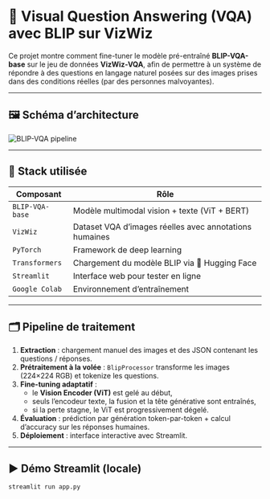 # 🧠 Visual Question Answering (VQA) avec BLIP sur VizWiz

Ce projet montre comment fine-tuner le modèle pré-entraîné **BLIP-VQA-base** sur le jeu de données **VizWiz-VQA**, afin de permettre à un système de répondre à des questions en langage naturel posées sur des images prises dans des conditions réelles (par des personnes malvoyantes).

---

## 🖼️ Schéma d’architecture

![BLIP-VQA pipeline](./A_diagram_titled_"BLIP_Fine-Tuning_for_VQA_on_VizW.png)

---

## 🧰 Stack utilisée

| Composant        | Rôle |
|------------------|------|
| `BLIP-VQA-base`  | Modèle multimodal vision + texte (ViT + BERT) |
| `VizWiz`         | Dataset VQA d’images réelles avec annotations humaines |
| `PyTorch`        | Framework de deep learning |
| `Transformers`   | Chargement du modèle BLIP via 🤗 Hugging Face |
| `Streamlit`      | Interface web pour tester en ligne |
| `Google Colab`   | Environnement d’entraînement  |

---

## 🗂️ Pipeline de traitement

1. **Extraction** : chargement manuel des images et des JSON contenant les questions / réponses.
2. **Prétraitement à la volée** : `BlipProcessor` transforme les images (224×224 RGB) et tokenize les questions.
3. **Fine-tuning adaptatif** :
   - le **Vision Encoder (ViT)** est gelé au début,
   - seuls l’encodeur texte, la fusion et la tête générative sont entraînés,
   - si la perte stagne, le ViT est progressivement dégelé.
4. **Évaluation** : prédiction par génération token-par-token + calcul d’accuracy sur les réponses humaines.
5. **Déploiement** : interface interactive avec Streamlit.

---

## ▶️ Démo Streamlit (locale)

```bash
streamlit run app.py

